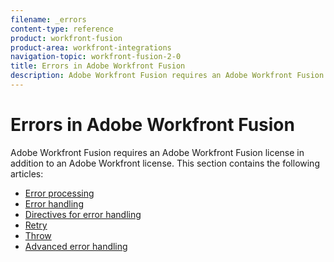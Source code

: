 ```yaml
---
filename: _errors
content-type: reference
product: workfront-fusion
product-area: workfront-integrations
navigation-topic: workfront-fusion-2-0
title: Errors in Adobe Workfront Fusion
description: Adobe Workfront Fusion requires an Adobe Workfront Fusion license in addition to an Adobe Workfront license.
---
```


#  Errors in Adobe Workfront Fusion

Adobe Workfront Fusion requires an Adobe Workfront Fusion license in addition to an Adobe Workfront license.
This section contains the following articles:

* [Error processing](../../workfront-fusion/errors/error-processing.md) 
* [Error handling](../../workfront-fusion/errors/error-handling.md) 
* [Directives for error handling](../../workfront-fusion/errors/directives-for-error-handling.md) 
* [Retry](../../workfront-fusion/errors/retry.md) 
* [Throw](../../workfront-fusion/errors/throw.md) 
* [Advanced error handling](../../workfront-fusion/errors/advanced-error-handling.md)

